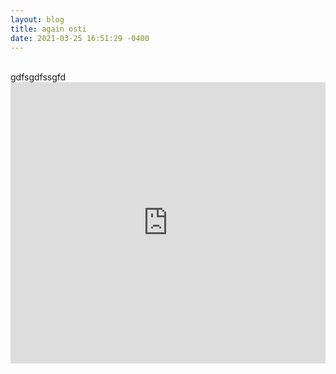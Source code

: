 ```yaml
---
layout: blog
title: again osti
date: 2021-03-25 16:51:29 -0400
---
```

</br>
gdfsgdfssgfd
</br>
<iframe src='https://player.podboxx.com/60' frameborder='0' allow='microphone' height='450' width='100%'/>